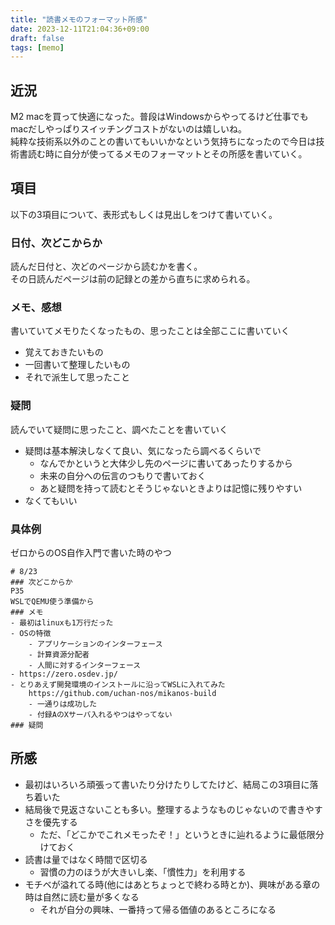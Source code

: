 ```yaml
---
title: "読書メモのフォーマット所感"
date: 2023-12-11T21:04:36+09:00
draft: false
tags: [memo]
---
```


## 近況
M2 macを買って快適になった。普段はWindowsからやってるけど仕事でもmacだしやっぱりスイッチングコストがないのは嬉しいね。  
純粋な技術系以外のことの書いてもいいかなという気持ちになったので今日は技術書読む時に自分が使ってるメモのフォーマットとその所感を書いていく。

<!--more-->

## 項目
以下の3項目について、表形式もしくは見出しをつけて書いていく。

### 日付、次どこからか
読んだ日付と、次どのページから読むかを書く。  
その日読んだページは前の記録との差から直ちに求められる。

### メモ、感想
書いていてメモりたくなったもの、思ったことは全部ここに書いていく
* 覚えておきたいもの
* 一回書いて整理したいもの
* それで派生して思ったこと

### 疑問
読んでいて疑問に思ったこと、調べたことを書いていく
* 疑問は基本解決しなくて良い、気になったら調べるくらいで
  * なんでかというと大体少し先のページに書いてあったりするから
  * 未来の自分への伝言のつもりで書いておく
  * あと疑問を持って読むとそうじゃないときよりは記憶に残りやすい
* なくてもいい

### 具体例
ゼロからのOS自作入門で書いた時のやつ

```
# 8/23
### 次どこからか
P35
WSLでQEMU使う準備から
### メモ
- 最初はlinuxも1万行だった
- OSの特徴
    - アプリケーションのインターフェース
    - 計算資源分配者
    - 人間に対するインターフェース
- https://zero.osdev.jp/
- とりあえず開発環境のインストールに沿ってWSLに入れてみた
    https://github.com/uchan-nos/mikanos-build
    - 一通りは成功した
    - 付録AのXサーバ入れるやつはやってない
### 疑問
```

## 所感
* 最初はいろいろ頑張って書いたり分けたりしてたけど、結局この3項目に落ち着いた
* 結局後で見返さないことも多い。整理するようなものじゃないので書きやすさを優先する
  * ただ、「どこかでこれメモったぞ！」というときに辿れるように最低限分けておく
* 読書は量ではなく時間で区切る
  * 習慣の力のほうが大きいし楽、「慣性力」を利用する
* モチベが溢れてる時(他にはあとちょっとで終わる時とか)、興味がある章の時は自然に読む量が多くなる
  * それが自分の興味、一番持って帰る価値のあるところになる
